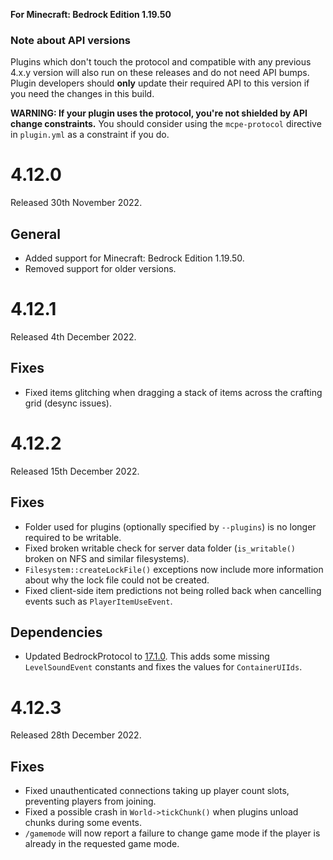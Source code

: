 **For Minecraft: Bedrock Edition 1.19.50**

### Note about API versions
Plugins which don't touch the protocol and compatible with any previous 4.x.y version will also run on these releases and do not need API bumps.
Plugin developers should **only** update their required API to this version if you need the changes in this build.

**WARNING: If your plugin uses the protocol, you're not shielded by API change constraints.** You should consider using the `mcpe-protocol` directive in `plugin.yml` as a constraint if you do.

# 4.12.0
Released 30th November 2022.

## General
- Added support for Minecraft: Bedrock Edition 1.19.50.
- Removed support for older versions.

# 4.12.1
Released 4th December 2022.

## Fixes
- Fixed items glitching when dragging a stack of items across the crafting grid (desync issues).

# 4.12.2
Released 15th December 2022.

## Fixes
- Folder used for plugins (optionally specified by `--plugins`) is no longer required to be writable.
- Fixed broken writable check for server data folder (`is_writable()` broken on NFS and similar filesystems).
- `Filesystem::createLockFile()` exceptions now include more information about why the lock file could not be created.
- Fixed client-side item predictions not being rolled back when cancelling events such as `PlayerItemUseEvent`.

## Dependencies
- Updated BedrockProtocol to [17.1.0](https://github.com/pmmp/BedrockProtocol/releases/tag/17.1.0+bedrock-1.19.50). This adds some missing `LevelSoundEvent` constants and fixes the values for `ContainerUIIds`.

# 4.12.3
Released 28th December 2022.

## Fixes
- Fixed unauthenticated connections taking up player count slots, preventing players from joining.
- Fixed a possible crash in `World->tickChunk()` when plugins unload chunks during some events.
- `/gamemode` will now report a failure to change game mode if the player is already in the requested game mode.
